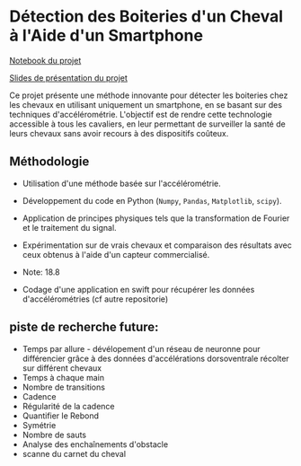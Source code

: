# Détection des Boiteries d'un Cheval à l'Aide d'un Smartphone   

[Notebook du projet](https://armanddevacc.github.io/detection-boiteries-chevaux/)   

[Slides de présentation du projet](https://docs.google.com/presentation/d/1riKBWztPVTVte_7OKv6zCgAu2zm5mgz_pZyPyEyptqE/edit?usp=sharing)

Ce projet présente une méthode innovante pour détecter les boiteries chez les chevaux en utilisant uniquement un smartphone, en se basant sur des techniques d'accélérométrie. L'objectif est de rendre cette technologie accessible à tous les cavaliers, en leur permettant de surveiller la santé de leurs chevaux sans avoir recours à des dispositifs coûteux.

## Méthodologie

- Utilisation d'une méthode basée sur l'accélérométrie.

- Développement du code en Python (`Numpy`, `Pandas`, `Matplotlib`, `scipy`).

- Application de principes physiques tels que la transformation de Fourier et le traitement du signal.

- Expérimentation sur de vrais chevaux et comparaison des résultats avec ceux obtenus à l'aide d'un capteur commercialisé.

- Note: 18.8

- Codage d'une application en swift pour récupérer les données d'accélérométries (cf autre repositorie)

## piste de recherche future:

- Temps par allure - dévélopement d'un réseau de neuronne pour différencier grâce à des données d'accélérations dorsoventrale récolter sur différent chevaux
- Temps à chaque main
- Nombre de transitions
- Cadence
- Régularité de la cadence
- Quantifier le Rebond
- Symétrie
- Nombre de sauts
- Analyse des enchaînements d'obstacle
- scanne du carnet du cheval



